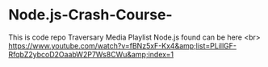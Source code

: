 # Node.js-Crash-Course-
This is code repo Traversary Media Playlist Node.js found can be here &lt;br> https://www.youtube.com/watch?v=fBNz5xF-Kx4&amp;list=PLillGF-RfqbZ2ybcoD2OaabW2P7Ws8CWu&amp;index=1
